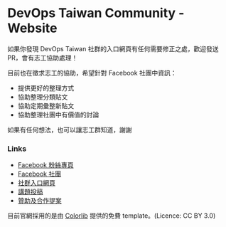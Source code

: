 # DevOps Taiwan Community - Website

如果你發現 DevOps Taiwan 社群的入口網頁有任何需要修正之處，歡迎發送 PR，會有志工協助處理！

目前也在徵求志工的協助，希望針對 Facebook 社團中資訊：

* 提供更好的整理方式
* 協助整理分類貼文
* 協助定期彙整新貼文
* 協助整理社團中有價值的討論

如果有任何想法，也可以讓志工群知道，謝謝

### Links

- [Facebook 粉絲專頁](https://www.facebook.com/DevOpsTaiwan/)
- [Facebook 社團](https://www.facebook.com/groups/DevOpsTaiwan/)
- [社群入口網頁](https://devopstw.club)
- [講題投稿](http://cfs.devopstw.club)
- [贊助及合作提案](http://sponsor.devopstw.club)


目前官網採用的是由 [Colorlib](https://colorlib.com/wp/template/edusite/) 提供的免費 template。(Licence: CC BY 3.0)
